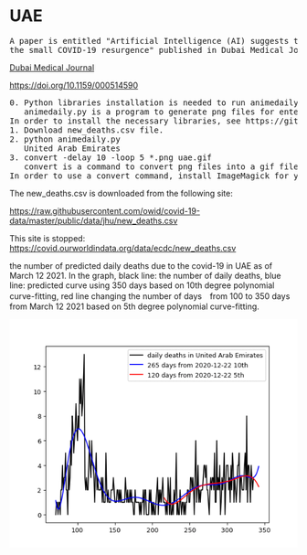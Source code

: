 # UAE
<pre>
A paper is entitled "Artificial Intelligence (AI) suggests that UAE needs to mitigate 
the small COVID-19 resurgence" published in Dubai Medical Journal in April 2021:
</pre>
<a href="https://doi.org/10.1159/000514590"> Dubai Medical Journal</a>

https://doi.org/10.1159/000514590
<pre>
0. Python libraries installation is needed to run animedaily.py
   animedaily.py is a program to generate png files for entered Country.
In order to install the necessary libraries, see https://github.com/ytakefuji/python-novice
1. Download new_deaths.csv file.
2. python animedaily.py
   United Arab Emirates
3. convert -delay 10 -loop 5 *.png uae.gif
   convert is a command to convert png files into a gif file
In order to use a convert command, install ImageMagick for your OS.
</pre>


The new_deaths.csv is downloaded from the following site: 

https://raw.githubusercontent.com/owid/covid-19-data/master/public/data/jhu/new_deaths.csv

This site is stopped: 
https://covid.ourworldindata.org/data/ecdc/new_deaths.csv

the number of predicted daily deaths due to the covid-19 in UAE as of March 12 2021.
In the graph, black line: the number of daily deaths, blue line: predicted curve using 350 days based on 10th degree polynomial curve-fitting, red line changing the number of days　from 100 to 350 days from March 12 2021 based on 5th degree polynomial curve-fitting.

<img src='uae.gif' height=400 width=600>
